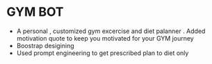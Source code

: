 # GYM BOT 
- A personal , customized gym excercise and diet palanner . Added motivation quote to keep you motivated for your GYM journey
- Boostrap desigining 
- Used prompt engineering to get prescribed plan to diet only

